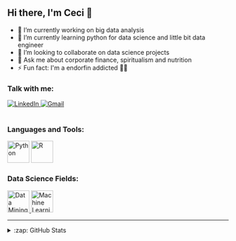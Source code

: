 ## Hi there, I'm Ceci 👋

- 🔭 I’m currently working on big data analysis
- 🌱 I’m currently learning python for data science and little bit data engineer
- 👯 I’m looking to collaborate on data science projects
- 💬 Ask me about corporate finance, spiritualism and nutrition 
- ⚡ Fun fact: I'm a endorfin addicted 💪🏽

### Talk with me:
<div align="left">
  <a href="https://www.linkedin.com/in/cecisdepaula/">
    <img src="https://img.shields.io/badge/LinkedIn-0077B5?style=for-the-badge&logo=linkedin&logoColor=white" title="LinkedIn" />
  </a>
  
  <a href="mailto:cecisdepaula@gmail.com">
    <img src="https://img.shields.io/badge/Gmail-D14836?style=for-the-badge&logo=gmail&logoColor=white" title="Gmail" />
  </a>
</div>


<br />

### Languages and Tools:

<div align="left" style="margin: auto">
    <img src="https://img.icons8.com/color/48/000000/python--v2.png" title="Python" width="50em" />
    <img src="https://img.icons8.com/external-becris-flat-becris/64/000000/external-r-data-science-becris-flat-becris.png" title="R" width="50em" />
</div>

  
### Data Science Fields:

<div align="left" style="margin: auto">
  
  <a href="https://www.ibm.com/cloud/learn/data-mining">
    <img src="https://img.icons8.com/external-becris-flat-becris/64/000000/external-data-mining-data-science-becris-flat-becris.png" title="Data Mining"                width="50em" />
  </a>
  
  <a href="https://www.ibm.com/uk-en/cloud/learn/machine-learning">
    <img src="https://img.icons8.com/external-becris-flat-becris/64/000000/external-machine-learning-data-science-becris-flat-becris.png" title="Machine Learning"     width="50em" />
  </a>
 


<br />


---

<details>
  <summary>:zap: GitHub Stats</summary>

  <img align="left" alt="Ceci's GitHub Stats" src="https://github-readme-stats.vercel.app/api?username=cecidepaula&show_icons=true&hide_border=true" />

</details>
